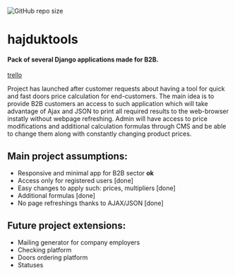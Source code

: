 ![GitHub repo size](https://img.shields.io/github/repo-size/coconutcake/hajduktools)
# hajduktools
#### Pack of several Django applications made for B2B.
[trello](https://trello.com/b/QBFqm4mD/hajduktools-doorcalc)

Project has launched after customer requests about having a tool for quick and fast doors price calculation for end-customers.
The main idea is to provide B2B customers an access to such application which will take advantage of Ajax and JSON to print all required results to the web-browser instatly without webpage refreshing.
Admin will have access to price modifications and additional calculation formulas  through CMS and be able to change them along with constantly changing product prices.

## Main project assumptions:
- Responsive and minimal app for B2B sector **ok**
- Access only for registered users [done]
- Easy changes to apply such: prices, multipliers [done]
- Additional formulas [done]
- No page refreshings thanks to AJAX/JSON [done]

## Future project extensions:
- Mailing generator for company employers
- Checking platform
- Doors ordering platform
- Statuses


